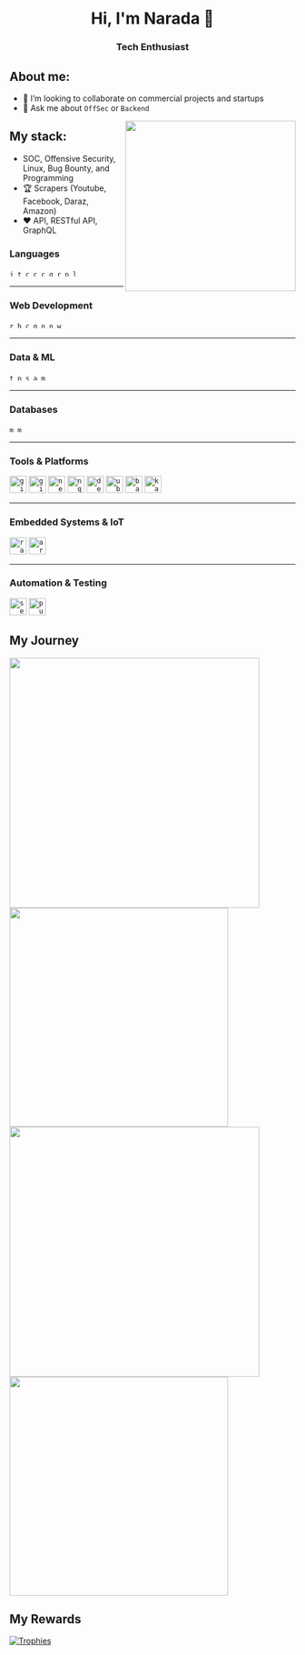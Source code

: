 <!--
**naradashen/naradashen** is a ✨ _special_ ✨ repository because its `README.md` (this file) appears on your GitHub profile.

Here are some ideas to get you started:

- 🔭 I’m currently working on ...
- 🌱 I’m currently learning ...
- 👯 I’m looking to collaborate on ...
- 🤔 I’m looking for help with ...
- 💬 Ask me about ...
- 📫 How to reach me: ...
- 😄 Pronouns: ...
- ⚡ Fun fact: ...
-->

<h1 align="center">Hi, I'm Narada 👋 </h1>
<h3 align="center">Tech Enthusiast </h3>


## About me:
- 🔭 I’m looking to collaborate on commercial projects and startups
- 💬 Ask me about `OffSec` or `Backend`

<img align="right" src="https://octodex.github.com/images/welcometocat.png" width="300">

## My stack:
- SOC, Offensive Security, Linux, Bug Bounty, and Programming
- 🏆 Scrapers (Youtube, Facebook, Daraz, Amazon)
- ❤️ API, RESTful API, GraphQL

<div align="left">
  <!-- Languages -->
  <h3>Languages</h3>
  <code><img src="https://skillicons.dev/icons?i=js" height="10" alt="js logo"  /></code>
  <code><img src="https://skillicons.dev/icons?i=ts" height="10" alt="ts logo"  /></code>
  <code><img src="https://skillicons.dev/icons?i=c" height="10" alt="c logo"  /></code>
  <code><img src="https://skillicons.dev/icons?i=cpp" height="10" alt="cpp logo"  /></code>
  <code><img src="https://skillicons.dev/icons?i=cs" height="10" alt="csharp logo"  /></code>
  <code><img src="https://skillicons.dev/icons?i=golang" height="10" alt="golang logo"  /></code>
  <code><img src="https://skillicons.dev/icons?i=r" height="10" alt="r logo"  /></code>
  <code><img src="https://skillicons.dev/icons?i=python" height="10" alt="python logo"  /></code>
  <code><img src="https://skillicons.dev/icons?i=latex" height="10" alt="latex logo"  /></code>
</div>

<hr>

<div align="left">
  <!-- Web Development -->
  <h3>Web Development</h3>
  <code><img src="https://skillicons.dev/icons?i=react" height="10" alt="react logo"  /></code>
  <code><img src="https://skillicons.dev/icons?i=html" height="10" alt="html5 logo"  /></code>
  <code><img src="https://skillicons.dev/icons?i=css" height="10" alt="css3 logo"  /></code>
  <code><img src="https://skillicons.dev/icons?i=gql" height="10" alt="graphql logo"  /></code>
  <code><img src="https://skillicons.dev/icons?i=nodejs" height="10" alt="nodejs logo"  /></code>
  <code><img src="https://skillicons.dev/icons?i=npm" height="10" alt="npm logo"  /></code>
  <code><img src="https://skillicons.dev/icons?i=wordpress" height="10" alt="wordpress logo"  /></code>
</div>

<hr>

<div align="left">
  <!-- Data & ML -->
  <h3>Data & ML</h3>
  <code><img src="https://skillicons.dev/icons?i=tensorflow" height="10" alt="tensorflow logo"  /></code>
  <code><img src="https://skillicons.dev/icons?i=pytorch" height="10" alt="pytorch logo"  /></code>
  <code><img src="https://skillicons.dev/icons?i=sklearn" height="10" alt="sklearn logo"  /></code>
  <code><img src="https://skillicons.dev/icons?i=anaconda" height="10" alt="anaconda logo"  /></code>
  <code><img src="https://skillicons.dev/icons?i=matlab" height="10" alt="matlab logo"  /></code>
</div>

<hr>

<div align="left">
  <!-- Databases -->
  <h3>Databases</h3>
  <code><img src="https://skillicons.dev/icons?i=mongodb" height="10" alt="mongodb logo"  /></code>
  <code><img src="https://skillicons.dev/icons?i=mysql" height="10" alt="mysql logo"  /></code>
</div>

<hr>

<div align="left">
  <!-- Tools & Platforms -->
  <h3>Tools & Platforms</h3>
  <code><img src="https://skillicons.dev/icons?i=git" height="30" alt="git logo"  /></code>
  <code><img src="https://skillicons.dev/icons?i=github" height="30" alt="github logo"  /></code>
  <code><img src="https://skillicons.dev/icons?i=neovim" height="30" alt="neovim logo"  /></code>
  <code><img src="https://skillicons.dev/icons?i=nginx" height="30" alt="nginx logo"  /></code>
  <code><img src="https://skillicons.dev/icons?i=debian" height="30" alt="debian logo"  /></code>
  <code><img src="https://skillicons.dev/icons?i=ubuntu" height="30" alt="ubuntu logo"  /></code>
  <code><img src="https://skillicons.dev/icons?i=bash" height="30" alt="bash logo"  /></code>
  <code><img src="https://skillicons.dev/icons?i=kali" height="30" alt="kali logo"  /></code>
</div>

<hr>

<div align="left">
  <!-- Embedded Systems & IoT -->
  <h3>Embedded Systems & IoT</h3>
  <code><img src="https://skillicons.dev/icons?i=raspberrypi" height="30" alt="raspberrypi logo"  /></code>
  <code><img src="https://skillicons.dev/icons?i=arduino" height="30" alt="arduino logo"  /></code>
</div>

<hr>

<div align="left">
  <!-- Automation & Testing -->
  <h3>Automation & Testing</h3>
  <code><img src="https://skillicons.dev/icons?i=selenium" height="30" alt="selenium logo"  /></code>
  <code><img src="https://www.vectorlogo.zone/logos/pptrdev/pptrdev-icon.svg" height="30" alt="puppeteer logo"  /></code>
</div>


## My Journey
<div>
  <img width="440px" src="https://github-readme-stats.vercel.app/api?username=naradashen&show_icons=true&theme=tokyonight">
  <img width="385px" src="https://github-readme-stats.vercel.app/api/top-langs/?username=naradashen&hide_progress=true&theme=tokyonight" />
  <img width="440px" src="https://github-readme-activity-graph.vercel.app/graph?username=naradashen&theme=github">
  <img width="385px" src="https://github-readme-streak-stats.herokuapp.com/?user=naradashen&theme=tokyonight" />
</div>

## My Rewards
[![Trophies](https://github-profile-trophy.vercel.app/?username=naradashen&theme=tokyonight)](https://github.com/ryo-ma/github-profile-trophy)
